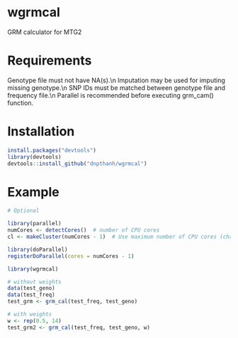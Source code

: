 # wgrmcal
GRM calculator for MTG2

# Requirements
Genotype file must not have NA(s).\n
Imputation may be used for imputing missing genotype.\n
SNP IDs must be matched between genotype file and frequency file.\n
Parallel is recommended before executing grm_cam() function.

# Installation
```r
install.packages("devtools")
library(devtools)
devtools::install_github("dnpthanh/wgrmcal")
```

# Example

```r
# Optional

library(parallel)
numCores <- detectCores()  # number of CPU cores
cl <- makeCluster(numCores - 1)  # Use maximum number of CPU cores (changable)

library(doParallel)
registerDoParallel(cores = numCores - 1)
```

```r
library(wgrmcal)
```

```r
# without weights
data(test_geno)
data(test_freq)
test_grm <- grm_cal(test_freq, test_geno)
```

```r
# with weights
w <- rep(0.5, 14)
test_grm2 <- grm_cal(test_freq, test_geno, w)
```
